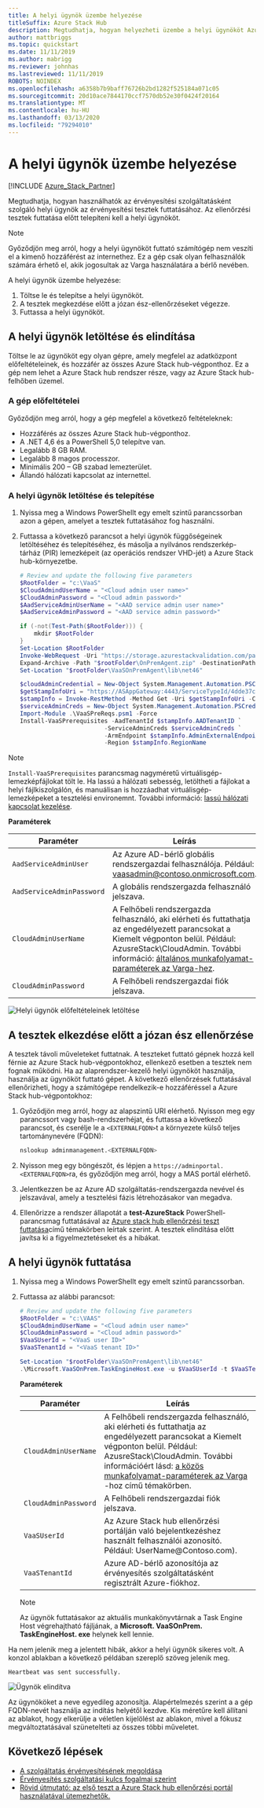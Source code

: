 ```yaml
---
title: A helyi ügynök üzembe helyezése
titleSuffix: Azure Stack Hub
description: Megtudhatja, hogyan helyezheti üzembe a helyi ügynököt Azure Stack hub érvényesítéséhez szolgáltatásként.
author: mattbriggs
ms.topic: quickstart
ms.date: 11/11/2019
ms.author: mabrigg
ms.reviewer: johnhas
ms.lastreviewed: 11/11/2019
ROBOTS: NOINDEX
ms.openlocfilehash: a6358b7b9baff76726b2bd1282f525184a071c05
ms.sourcegitcommit: 20d10ace7844170ccf7570db52e30f0424f20164
ms.translationtype: MT
ms.contentlocale: hu-HU
ms.lasthandoff: 03/13/2020
ms.locfileid: "79294010"
---
```

# <a name="deploy-the-local-agent"></a>A helyi ügynök üzembe helyezése

[!INCLUDE [Azure_Stack_Partner](./includes/azure-stack-partner-appliesto.md)]

Megtudhatja, hogyan használhatók az érvényesítési szolgáltatásként szolgáló helyi ügynök az érvényesítési tesztek futtatásához. Az ellenőrzési tesztek futtatása előtt telepíteni kell a helyi ügynököt.

> [!Note]  
> Győződjön meg arról, hogy a helyi ügynököt futtató számítógép nem veszíti el a kimenő hozzáférést az internethez. Ez a gép csak olyan felhasználók számára érhető el, akik jogosultak az Varga használatára a bérlő nevében.

A helyi ügynök üzembe helyezése:

1. Töltse le és telepítse a helyi ügynököt.
2. A tesztek megkezdése előtt a józan ész-ellenőrzéseket végezze.
3. Futtassa a helyi ügynököt.

## <a name="download-and-start-the-local-agent"></a>A helyi ügynök letöltése és elindítása

Töltse le az ügynököt egy olyan gépre, amely megfelel az adatközpont előfeltételeinek, és hozzáfér az összes Azure Stack hub-végponthoz. Ez a gép nem lehet a Azure Stack hub rendszer része, vagy az Azure Stack hub-felhőben üzemel.

### <a name="machine-prerequisites"></a>A gép előfeltételei

Győződjön meg arról, hogy a gép megfelel a következő feltételeknek:

- Hozzáférés az összes Azure Stack hub-végponthoz.
- A .NET 4,6 és a PowerShell 5,0 telepítve van.
- Legalább 8 GB RAM.
- Legalább 8 magos processzor.
- Minimális 200 – GB szabad lemezterület.
- Állandó hálózati kapcsolat az internettel.

### <a name="download-and-install-the-local-agent"></a>A helyi ügynök letöltése és telepítése

1. Nyissa meg a Windows PowerShellt egy emelt szintű parancssorban azon a gépen, amelyet a tesztek futtatásához fog használni.
2. Futtassa a következő parancsot a helyi ügynök függőségeinek letöltéséhez és telepítéséhez, és másolja a nyilvános rendszerkép-tárház (PIR) lemezképeit (az operációs rendszer VHD-jét) a Azure Stack hub-környezetbe.

    ```powershell
    # Review and update the following five parameters
    $RootFolder = "c:\VaaS"
    $CloudAdmindUserName = "<Cloud admin user name>"
    $CloudAdminPassword = "<Cloud admin password>"
    $AadServiceAdminUserName = "<AAD service admin user name>"
    $AadServiceAdminPassword = "<AAD service admin password>"

    if (-not(Test-Path($RootFolder))) {
        mkdir $RootFolder
    }
    Set-Location $RootFolder
    Invoke-WebRequest -Uri "https://storage.azurestackvalidation.com/packages/Microsoft.VaaSOnPrem.TaskEngineHost.latest.nupkg" -outfile "$rootFolder\OnPremAgent.zip"
    Expand-Archive -Path "$rootFolder\OnPremAgent.zip" -DestinationPath "$rootFolder\VaaSOnPremAgent" -Force
    Set-Location "$rootFolder\VaaSOnPremAgent\lib\net46"

    $cloudAdminCredential = New-Object System.Management.Automation.PSCredential($cloudAdmindUserName, (ConvertTo-SecureString $cloudAdminPassword -AsPlainText -Force))
    $getStampInfoUri = "https://ASAppGateway:4443/ServiceTypeId/4dde37cc-6ee0-4d75-9444-7061e156507f/CloudDefinition/GetStampInformation" 
    $stampInfo = Invoke-RestMethod -Method Get -Uri $getStampInfoUri -Credential $cloudAdminCredential -ErrorAction Stop
    $serviceAdminCreds = New-Object System.Management.Automation.PSCredential $aadServiceAdminUserName, (ConvertTo-SecureString $aadServiceAdminPassword -AsPlainText -Force)
    Import-Module .\VaaSPreReqs.psm1 -Force
    Install-VaaSPrerequisites -AadTenantId $stampInfo.AADTenantID `
                            -ServiceAdminCreds $serviceAdminCreds `
                            -ArmEndpoint $stampInfo.AdminExternalEndpoints.AdminResourceManager `
                            -Region $stampInfo.RegionName
    ```

> [!Note]  
> `Install-VaaSPrerequisites` parancsmag nagyméretű virtuálisgép-lemezképfájlokat tölt le. Ha lassú a hálózati sebesség, letöltheti a fájlokat a helyi fájlkiszolgálón, és manuálisan is hozzáadhat virtuálisgép-lemezképeket a tesztelési environemnt. További információ: [lassú hálózati kapcsolat kezelése](azure-stack-vaas-troubleshoot.md#handle-slow-network-connectivity).

**Paraméterek**

| Paraméter | Leírás |
| --- | --- |
| `AadServiceAdminUser` | Az Azure AD-bérlő globális rendszergazdai felhasználója. Például: vaasadmin@contoso.onmicrosoft.com. |
| `AadServiceAdminPassword` | A globális rendszergazda felhasználó jelszava. |
| `CloudAdminUserName` | A Felhőbeli rendszergazda felhasználó, aki elérheti és futtathatja az engedélyezett parancsokat a Kiemelt végponton belül. Például: AzusreStack\CloudAdmin. További információ: [általános munkafolyamat-paraméterek az Varga-hez](azure-stack-vaas-parameters.md). |
| `CloudAdminPassword` | A Felhőbeli rendszergazdai fiók jelszava.|

![Helyi ügynök előfeltételeinek letöltése](media/installing-prereqs.png)

## <a name="perform-sanity-checks-before-starting-the-tests"></a>A tesztek elkezdése előtt a józan ész ellenőrzése

A tesztek távoli műveleteket futtatnak. A teszteket futtató gépnek hozzá kell férnie az Azure Stack hub-végpontokhoz, ellenkező esetben a tesztek nem fognak működni. Ha az alaprendszer-kezelő helyi ügynököt használja, használja az ügynököt futtató gépet. A következő ellenőrzések futtatásával ellenőrizheti, hogy a számítógépe rendelkezik-e hozzáféréssel a Azure Stack hub-végpontokhoz:

1. Győződjön meg arról, hogy az alapszintű URI elérhető. Nyisson meg egy parancssort vagy bash-rendszerhéjat, és futtassa a következő parancsot, és cserélje le a `<EXTERNALFQDN>`t a környezete külső teljes tartománynevére (FQDN):

    ```bash
    nslookup adminmanagement.<EXTERNALFQDN>
    ```

2. Nyisson meg egy böngészőt, és lépjen a `https://adminportal.<EXTERNALFQDN>`ra, és győződjön meg arról, hogy a MAS portál elérhető.

3. Jelentkezzen be az Azure AD szolgáltatás-rendszergazda nevével és jelszavával, amely a tesztelési fázis létrehozásakor van megadva.

4. Ellenőrizze a rendszer állapotát a **test-AzureStack** PowerShell-parancsmag futtatásával az [Azure stack hub ellenőrzési teszt futtatása](../operator/azure-stack-diagnostic-test.md)című témakörben leírtak szerint. A tesztek elindítása előtt javítsa ki a figyelmeztetéseket és a hibákat.

## <a name="run-the-local-agent"></a>A helyi ügynök futtatása

1. Nyissa meg a Windows PowerShellt egy emelt szintű parancssorban.

2. Futtassa az alábbi parancsot:

    ```powershell
   # Review and update the following five parameters
    $RootFolder = "c:\VAAS"
    $CloudAdmindUserName = "<Cloud admin user name>"
    $CloudAdminPassword = "<Cloud admin password>"
    $VaaSUserId = "<VaaS user ID>"
    $VaaSTenantId = "<VaaS tenant ID>"

    Set-Location "$rootFolder\VaaSOnPremAgent\lib\net46"
    .\Microsoft.VaaSOnPrem.TaskEngineHost.exe -u $VaaSUserId -t $VaaSTenantId -x $CloudAdmindUserName -y $CloudAdminPassword
    ```

      **Paraméterek**  

    | Paraméter | Leírás |
    | --- | --- |
    | `CloudAdminUserName` | A Felhőbeli rendszergazda felhasználó, aki elérheti és futtathatja az engedélyezett parancsokat a Kiemelt végponton belül. Például: AzusreStack\CloudAdmin. További információért lásd: [a közös munkafolyamat-paraméterek az Varga](azure-stack-vaas-parameters.md) -hoz című témakörben. |
    | `CloudAdminPassword` | A Felhőbeli rendszergazdai fiók jelszava.|
    | `VaaSUserId` | Az Azure Stack hub ellenőrzési portálján való bejelentkezéshez használt felhasználói azonosító. Például: UserName\@Contoso.com). |
    | `VaaSTenantId` | Azure AD-bérlő azonosítója az érvényesítés szolgáltatásként regisztrált Azure-fiókhoz. |

    > [!Note]  
    > Az ügynök futtatásakor az aktuális munkakönyvtárnak a Task Engine Host végrehajtható fájljának, a **Microsoft. VaaSOnPrem. TaskEngineHost. exe** helynek kell lennie.

Ha nem jelenik meg a jelentett hibák, akkor a helyi ügynök sikeres volt. A konzol ablakban a következő példában szereplő szöveg jelenik meg.

`Heartbeat was sent successfully.`

![Ügynök elindítva](media/started-agent.png)

Az ügynököket a neve egyedileg azonosítja. Alapértelmezés szerint a a gép FQDN-nevét használja az indítás helyétől kezdve. Kis méretűre kell állítani az ablakot, hogy elkerülje a véletlen kijelölést az ablakon, mivel a fókusz megváltoztatásával szünetelteti az összes többi műveletet.

## <a name="next-steps"></a>Következő lépések

- [A szolgáltatás érvényesítésének megoldása](azure-stack-vaas-troubleshoot.md)
- [Érvényesítés szolgáltatási kulcs fogalmai szerint](azure-stack-vaas-key-concepts.md)
- [Rövid útmutató: az első teszt a Azure Stack hub ellenőrzési portál használatával ütemezhetők.](azure-stack-vaas-schedule-test-pass.md)
